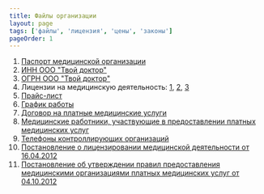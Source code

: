 ```yaml
---
title: Файлы организации
layout: page
tags: ['файлы', 'лицензия', 'цены', 'законы']
pageOrder: 1
---
```

1. [Паспорт медицинской организации][7]
2. [ИНН ООО "Твой доктор"][1]
3. [ОГРН ООО "Твой доктор"][5]
4. Лицензии на медицинскую деятельность: [1][2], [2][3], [3][4]
5. [Прайс-лист][6]
6. [График работы][10]
7. [Договор на платные медицинские услуги][12]
8. [Медицинские работники, участвующие в предоставлении платных медицинских услуг][13]
9. [Телефоны контроллирующих организаций][11]
10. [Постановление о лицензировании медицинской деятельности от 16.04.2012][8]
11. [Постановление об утверждении правил предоставления медицинскими организациями платных медицинских услуг от 04.10.2012][9]

[1]: /docs/INN.tif
[2]: /docs/license1.jpg
[3]: /docs/license2.jpg
[4]: /docs/license3.jpg
[5]: /docs/OGRN.jpg
[6]: /docs/price.doc
[7]: /docs/passport.doc
[8]: /docs/291.doc
[9]: /docs/1006.doc
[10]: /docs/work_schedule.doc
[11]: /docs/government_phones.doc
[12]: /docs/contract.doc
[13]: /docs/staff.doc